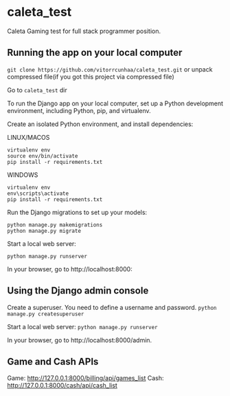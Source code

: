# caleta_test
Caleta Gaming test for full stack programmer position.

## Running the app on your local computer

`git clone https://github.com/vitorrcunhaa/caleta_test.git` or unpack compressed file(if you got this project via compressed file)

Go to `caleta_test` dir

To run the Django app on your local computer, set up a Python development environment, including Python, pip, and virtualenv.

Create an isolated Python environment, and install dependencies:

LINUX/MACOS
```
virtualenv env
source env/bin/activate
pip install -r requirements.txt
```
WINDOWS
```
virtualenv env
env\scripts\activate
pip install -r requirements.txt
```
Run the Django migrations to set up your models:
```
python manage.py makemigrations
python manage.py migrate
```
Start a local web server:

`python manage.py runserver`

In your browser, go to http://localhost:8000:


## Using the Django admin console

Create a superuser. You need to define a username and password.
`python manage.py createsuperuser`

Start a local web server:
`python manage.py runserver`

In your browser, go to http://localhost:8000/admin.

## Game and Cash APIs

Game: http://127.0.0.1:8000/billing/api/games_list
Cash: http://127.0.0.1:8000/cash/api/cash_list
